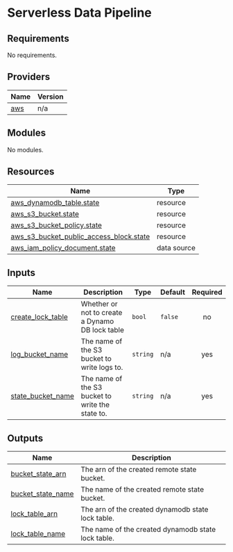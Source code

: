 # Serverless Data Pipeline

<!-- BEGIN_TF_DOCS -->
## Requirements

No requirements.

## Providers

| Name | Version |
|------|---------|
| <a name="provider_aws"></a> [aws](#provider\_aws) | n/a |

## Modules

No modules.

## Resources

| Name | Type |
|------|------|
| [aws_dynamodb_table.state](https://registry.terraform.io/providers/hashicorp/aws/latest/docs/resources/dynamodb_table) | resource |
| [aws_s3_bucket.state](https://registry.terraform.io/providers/hashicorp/aws/latest/docs/resources/s3_bucket) | resource |
| [aws_s3_bucket_policy.state](https://registry.terraform.io/providers/hashicorp/aws/latest/docs/resources/s3_bucket_policy) | resource |
| [aws_s3_bucket_public_access_block.state](https://registry.terraform.io/providers/hashicorp/aws/latest/docs/resources/s3_bucket_public_access_block) | resource |
| [aws_iam_policy_document.state](https://registry.terraform.io/providers/hashicorp/aws/latest/docs/data-sources/iam_policy_document) | data source |

## Inputs

| Name | Description | Type | Default | Required |
|------|-------------|------|---------|:--------:|
| <a name="input_create_lock_table"></a> [create\_lock\_table](#input\_create\_lock\_table) | Whether or not to create a Dynamo DB lock table | `bool` | `false` | no |
| <a name="input_log_bucket_name"></a> [log\_bucket\_name](#input\_log\_bucket\_name) | The name of the S3 bucket to write logs to. | `string` | n/a | yes |
| <a name="input_state_bucket_name"></a> [state\_bucket\_name](#input\_state\_bucket\_name) | The name of the S3 bucket to write the state to. | `string` | n/a | yes |

## Outputs

| Name | Description |
|------|-------------|
| <a name="output_bucket_state_arn"></a> [bucket\_state\_arn](#output\_bucket\_state\_arn) | The arn of the created remote state bucket. |
| <a name="output_bucket_state_name"></a> [bucket\_state\_name](#output\_bucket\_state\_name) | The name of the created remote state bucket. |
| <a name="output_lock_table_arn"></a> [lock\_table\_arn](#output\_lock\_table\_arn) | The arn of the created dynamodb state lock table. |
| <a name="output_lock_table_name"></a> [lock\_table\_name](#output\_lock\_table\_name) | The name of the created dynamodb state lock table. |
<!-- END_TF_DOCS -->
